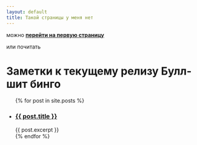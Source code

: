 ```yaml
---
layout: default
title: Такой страницы у меня нет
---
```

можно **[перейти на первую страницу](/)**

или почитать

<h1>Заметки к текущему релизу Булл-шит бинго</h1>

<ul>
  {% for post in site.posts %}
    <li>
      <h3><a href="{{ post.url }}">{{ post.title }}</a></h3>
      {{ post.excerpt }}
    </li>
  {% endfor %}
</ul>
